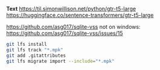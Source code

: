**Text** 
https://til.simonwillison.net/python/gtr-t5-large
https://huggingface.co/sentence-transformers/gtr-t5-large

https://github.com/asg017/sqlite-vss
not on windows: https://github.com/asg017/sqlite-vss/issues/15
``` sh
git lfs install
git lfs track "*.mpk"
git add .gitattributes
git lfs migrate import --include="*.mpk"
```
